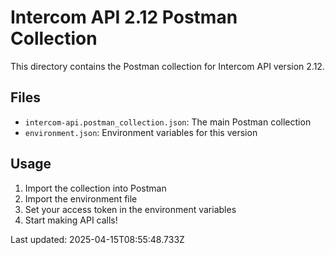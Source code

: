 # Intercom API 2.12 Postman Collection

This directory contains the Postman collection for Intercom API version 2.12.

## Files
- `intercom-api.postman_collection.json`: The main Postman collection
- `environment.json`: Environment variables for this version

## Usage
1. Import the collection into Postman
2. Import the environment file
3. Set your access token in the environment variables
4. Start making API calls!

Last updated: 2025-04-15T08:55:48.733Z
